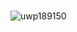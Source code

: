 # 

<!Hello Folks,!>

<!Avishkar here!>


<!I enjoy coding and im excited for this amazing journey on GitHub!>

![uwp189150](https://user-images.githubusercontent.com/90259834/132351803-c2a5b489-e1a8-499e-91f4-1ee6e49bee4b.jpeg)





